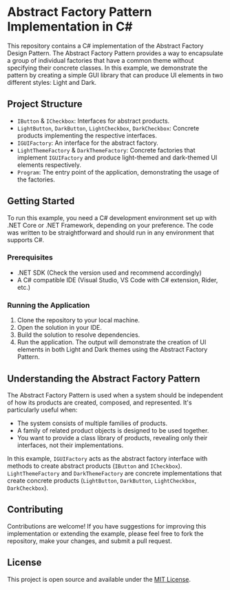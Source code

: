 # Abstract Factory Pattern Implementation in C#

This repository contains a C# implementation of the Abstract Factory Design Pattern. The Abstract Factory Pattern provides a way to encapsulate a group of individual factories that have a common theme without specifying their concrete classes. In this example, we demonstrate the pattern by creating a simple GUI library that can produce UI elements in two different styles: Light and Dark.

## Project Structure

- `IButton` & `ICheckbox`: Interfaces for abstract products.
- `LightButton`, `DarkButton`, `LightCheckbox`, `DarkCheckbox`: Concrete products implementing the respective interfaces.
- `IGUIFactory`: An interface for the abstract factory.
- `LightThemeFactory` & `DarkThemeFactory`: Concrete factories that implement `IGUIFactory` and produce light-themed and dark-themed UI elements respectively.
- `Program`: The entry point of the application, demonstrating the usage of the factories.

## Getting Started

To run this example, you need a C# development environment set up with .NET Core or .NET Framework, depending on your preference. The code was written to be straightforward and should run in any environment that supports C#.

### Prerequisites

- .NET SDK (Check the version used and recommend accordingly)
- A C# compatible IDE (Visual Studio, VS Code with C# extension, Rider, etc.)

### Running the Application

1. Clone the repository to your local machine.
2. Open the solution in your IDE.
3. Build the solution to resolve dependencies.
4. Run the application. The output will demonstrate the creation of UI elements in both Light and Dark themes using the Abstract Factory Pattern.

## Understanding the Abstract Factory Pattern

The Abstract Factory Pattern is used when a system should be independent of how its products are created, composed, and represented. It's particularly useful when:
- The system consists of multiple families of products.
- A family of related product objects is designed to be used together.
- You want to provide a class library of products, revealing only their interfaces, not their implementations.

In this example, `IGUIFactory` acts as the abstract factory interface with methods to create abstract products (`IButton` and `ICheckbox`). `LightThemeFactory` and `DarkThemeFactory` are concrete implementations that create concrete products (`LightButton`, `DarkButton`, `LightCheckbox`, `DarkCheckbox`).

## Contributing

Contributions are welcome! If you have suggestions for improving this implementation or extending the example, please feel free to fork the repository, make your changes, and submit a pull request.

## License

This project is open source and available under the [MIT License](LICENSE).
